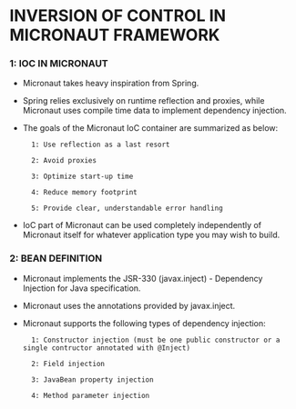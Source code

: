 #               INVERSION OF CONTROL IN MICRONAUT FRAMEWORK

### 1: IOC IN MICRONAUT
* Micronaut takes heavy inspiration from Spring.

* Spring relies exclusively on runtime reflection and proxies, while Micronaut uses compile time data to implement dependency injection.

* The goals of the Micronaut IoC container are summarized as below:

        1: Use reflection as a last resort
        
        2: Avoid proxies
        
        3: Optimize start-up time
        
        4: Reduce memory footprint
        
        5: Provide clear, understandable error handling
    
* IoC part of Micronaut can be used completely independently of Micronaut itself for whatever application type you may wish to build.


### 2:  BEAN DEFINITION

* Micronaut implements the JSR-330 (javax.inject) - Dependency Injection for Java specification.

* Micronaut uses the annotations provided by javax.inject.

* Micronaut supports the following types of dependency injection:
        
        1: Constructor injection (must be one public constructor or a single contructor annotated with @Inject)
        
        2: Field injection
        
        3: JavaBean property injection
        
        4: Method parameter injection
